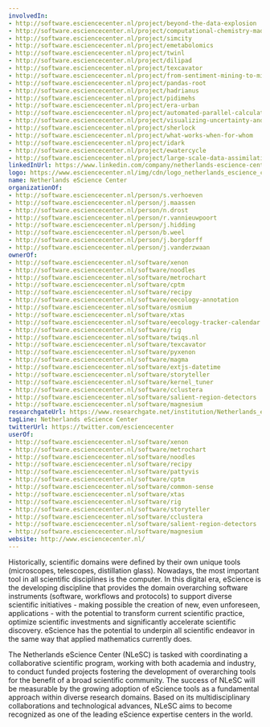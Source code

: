 ```yaml
---
involvedIn:
- http://software.esciencecenter.nl/project/beyond-the-data-explosion
- http://software.esciencecenter.nl/project/computational-chemistry-made-easy
- http://software.esciencecenter.nl/project/simcity
- http://software.esciencecenter.nl/project/emetabolomics
- http://software.esciencecenter.nl/project/twinl
- http://software.esciencecenter.nl/project/dilipad
- http://software.esciencecenter.nl/project/texcavator
- http://software.esciencecenter.nl/project/from-sentiment-mining-to-mining-embodied-emotions
- http://software.esciencecenter.nl/project/pandas-root
- http://software.esciencecenter.nl/project/hadrianus
- http://software.esciencecenter.nl/project/pidimehs
- http://software.esciencecenter.nl/project/era-urban
- http://software.esciencecenter.nl/project/automated-parallel-calculation-of-collaborative-statistical-models
- http://software.esciencecenter.nl/project/visualizing-uncertainty-and-perspectives
- http://software.esciencecenter.nl/project/sherlock
- http://software.esciencecenter.nl/project/what-works-when-for-whom
- http://software.esciencecenter.nl/project/idark
- http://software.esciencecenter.nl/project/ewatercycle
- http://software.esciencecenter.nl/project/large-scale-data-assimilation
linkedInUrl: https://www.linkedin.com/company/netherlands-escience-center
logo: https://www.esciencecenter.nl/img/cdn/logo_netherlands_escience_center.jpg
name: Netherlands eScience Center
organizationOf:
- http://software.esciencecenter.nl/person/s.verhoeven
- http://software.esciencecenter.nl/person/j.maassen
- http://software.esciencecenter.nl/person/n.drost
- http://software.esciencecenter.nl/person/r.vannieuwpoort
- http://software.esciencecenter.nl/person/j.hidding
- http://software.esciencecenter.nl/person/b.weel
- http://software.esciencecenter.nl/person/j.borgdorff
- http://software.esciencecenter.nl/person/j.vanderzwaan
ownerOf:
- http://software.esciencecenter.nl/software/xenon
- http://software.esciencecenter.nl/software/noodles
- http://software.esciencecenter.nl/software/metrochart
- http://software.esciencecenter.nl/software/cptm
- http://software.esciencecenter.nl/software/recipy
- http://software.esciencecenter.nl/software/eecology-annotation
- http://software.esciencecenter.nl/software/osmium
- http://software.esciencecenter.nl/software/xtas
- http://software.esciencecenter.nl/software/eecology-tracker-calendar
- http://software.esciencecenter.nl/software/rig
- http://software.esciencecenter.nl/software/twiqs.nl
- http://software.esciencecenter.nl/software/texcavator
- http://software.esciencecenter.nl/software/pyxenon
- http://software.esciencecenter.nl/software/magma
- http://software.esciencecenter.nl/software/extjs-datetime
- http://software.esciencecenter.nl/software/storyteller
- http://software.esciencecenter.nl/software/kernel_tuner
- http://software.esciencecenter.nl/software/cclustera
- http://software.esciencecenter.nl/software/salient-region-detectors
- http://software.esciencecenter.nl/software/magnesium
researchgateUrl: https://www.researchgate.net/institution/Netherlands_eScience_Center
tagLine: Netherlands eScience Center
twitterUrl: https://twitter.com/esciencecenter
userOf:
- http://software.esciencecenter.nl/software/xenon
- http://software.esciencecenter.nl/software/metrochart
- http://software.esciencecenter.nl/software/noodles
- http://software.esciencecenter.nl/software/recipy
- http://software.esciencecenter.nl/software/pattyvis
- http://software.esciencecenter.nl/software/cptm
- http://software.esciencecenter.nl/software/common-sense
- http://software.esciencecenter.nl/software/xtas
- http://software.esciencecenter.nl/software/rig
- http://software.esciencecenter.nl/software/storyteller
- http://software.esciencecenter.nl/software/cclustera
- http://software.esciencecenter.nl/software/salient-region-detectors
- http://software.esciencecenter.nl/software/magnesium
website: http://www.esciencecenter.nl/
---
```

Historically, scientific domains were defined by their own unique tools (microscopes, telescopes, distillation glass). Nowadays, the most important tool in all scientific disciplines is the computer. In this digital era, eScience is the developing discipline that provides the domain overarching software instruments (software, workflows and protocols) to support diverse scientific initiatives - making possible the creation of new, even unforeseen, applications - with the potential to transform current scientific practice, optimize scientific investments and significantly accelerate scientific discovery. eScience has the potential to underpin all scientific endeavor in the same way that applied mathematics currently does.

The Netherlands eScience Center (NLeSC) is tasked with coordinating a collaborative scientific program, working with both academia and industry, to conduct funded projects fostering the development of overarching tools for the benefit of a broad scientific community. The success of NLeSC will be measurable by the growing adoption of eScience tools as a fundamental approach within diverse research domains. Based on its multidisciplinary collaborations and technological advances, NLeSC aims to become recognized as one of the leading eScience expertise centers in the world.

